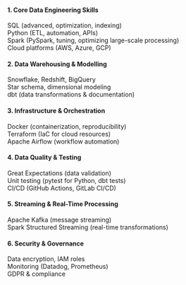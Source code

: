 #### **1. Core Data Engineering Skills**

SQL (advanced, optimization, indexing)  
Python (ETL, automation, APIs)  
Spark (PySpark, tuning, optimizing large-scale processing)  
Cloud platforms (AWS, Azure, GCP)

#### **2. Data Warehousing & Modelling**

Snowflake, Redshift, BigQuery  
Star schema, dimensional modeling  
dbt (data transformations & documentation)

#### **3. Infrastructure & Orchestration**

Docker (containerization, reproducibility)  
Terraform (IaC for cloud resources)  
Apache Airflow (workflow automation)

#### **4. Data Quality & Testing**

Great Expectations (data validation)  
Unit testing (pytest for Python, dbt tests)  
CI/CD (GitHub Actions, GitLab CI/CD)

#### **5. Streaming & Real-Time Processing**

Apache Kafka (message streaming)  
Spark Structured Streaming (real-time transformations)

#### **6. Security & Governance**

Data encryption, IAM roles  
Monitoring (Datadog, Prometheus)  
GDPR & compliance

